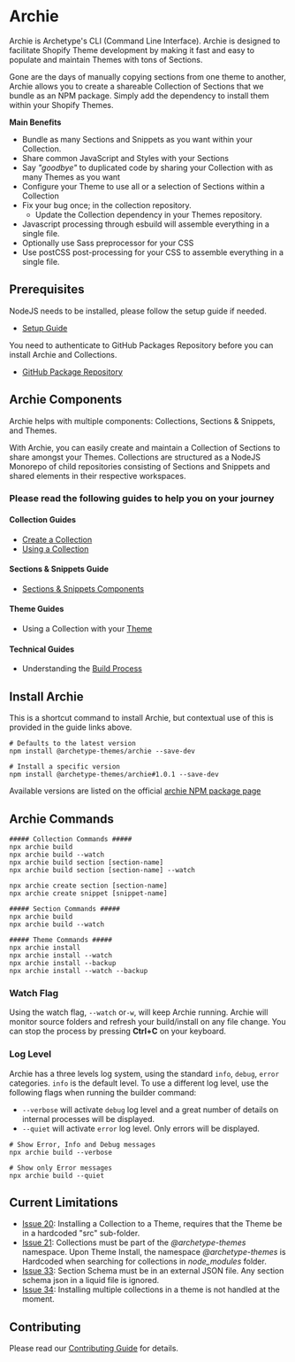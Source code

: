 # Archie

Archie is Archetype's CLI (Command Line Interface). Archie is designed to facilitate Shopify Theme development by making
it fast and easy to populate and maintain Themes with tons of Sections.

Gone are the days of manually copying sections from one theme to another, Archie allows you to create a shareable
Collection of Sections that we bundle as an NPM package. Simply add the dependency to install them within your Shopify
Themes.

**Main Benefits**

- Bundle as many Sections and Snippets as you want within your Collection.
- Share common JavaScript and Styles with your Sections
- Say *"goodbye"* to duplicated code by sharing your Collection with as many Themes as you want
- Configure your Theme to use all or a selection of Sections within a Collection
- Fix your bug once; in the collection repository.
    - Update the Collection dependency in your Themes repository.
- Javascript processing through esbuild will assemble everything in a single file.
- Optionally use Sass preprocessor for your CSS
- Use postCSS post-processing for your CSS to assemble everything in a single file.

## Prerequisites

NodeJS needs to be installed, please follow the setup guide if needed.

- [Setup Guide](docs/Setup.md)

You need to authenticate to GitHub Packages Repository before you can install Archie and Collections.

- [GitHub Package Repository](https://github.com/archetype-themes/.github-private/blob/main/Github-Package-Repository.md)

## Archie Components

Archie helps with multiple components: Collections, Sections & Snippets, and Themes.

With Archie, you can easily create and maintain a Collection of Sections to share amongst your Themes. Collections are
structured as a NodeJS Monorepo of child repositories consisting of Sections and Snippets and shared elements in their
respective workspaces.

### Please read the following guides to help you on your journey

#### Collection Guides

- [Create a Collection](docs/Creating-a-Collection.md)
- [Using a Collection](docs/Using-a-Collection.md)

#### Sections & Snippets Guide

- [Sections & Snippets Components](docs/Sections-and-Snippets.md)

#### Theme Guides

- Using a Collection with your [Theme](docs/Themes.md)

#### Technical Guides

- Understanding the [Build Process](docs/Build-process.md)

## Install Archie

This is a shortcut command to install Archie, but contextual use of this is provided in the guide links above.

```shell
# Defaults to the latest version
npm install @archetype-themes/archie --save-dev

# Install a specific version
npm install @archetype-themes/archie#1.0.1 --save-dev

```

Available versions are listed on the
official [archie NPM package page](https://github.com/archetype-themes/archie/pkgs/npm/archie)

## Archie Commands

```shell
##### Collection Commands #####
npx archie build
npx archie build --watch
npx archie build section [section-name]
npx archie build section [section-name] --watch

npx archie create section [section-name]
npx archie create snippet [snippet-name]

##### Section Commands #####
npx archie build
npx archie build --watch

##### Theme Commands #####
npx archie install
npx archie install --watch
npx archie install --backup
npx archie install --watch --backup
```

### Watch Flag

Using the watch flag, `--watch` or`-w`, will keep Archie running. Archie will monitor source folders and refresh your
build/install on any file change. You can stop the process by pressing **Ctrl+C** on your keyboard.

### Log Level

Archie has a three levels log system, using the standard `info`, `debug`, `error` categories. `info` is the default
level. To use a different log level, use the following flags when running the builder command:

* `--verbose` will activate `debug` log level and a great number of details on internal processes will be
  displayed.
* `--quiet` will activate `error` log level. Only errors will be displayed.

```shell
# Show Error, Info and Debug messages
npx archie build --verbose
```

```shell
# Show only Error messages
npx archie build --quiet
```

## Current Limitations

* [Issue 20](https://github.com/archetype-themes/archie/issues/20): Installing a Collection to a Theme, requires that
  the Theme be in a hardcoded "src" sub-folder.
* [Issue 21](https://github.com/archetype-themes/archie/issues/21): Collections must be part of the  *@archetype-themes*
  namespace. Upon Theme Install, the namespace *@archetype-themes*
  is Hardcoded when searching for collections in *node_modules* folder.
* [Issue 33](https://github.com/archetype-themes/archie/issues/33): Section Schema must be in an external JSON file. Any
  section schema json in a liquid file is ignored.
* [Issue 34](https://github.com/archetype-themes/archie/issues/34): Installing multiple collections in a theme is not
  handled at the moment.

## Contributing

Please read our [Contributing Guide](docs/Contributing.md) for details.
